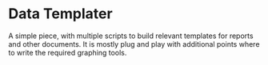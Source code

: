 # Data Templater 

A simple piece, with multiple scripts to build relevant templates for reports and other documents. It is mostly plug and play with additional points where to write the required graphing tools.
